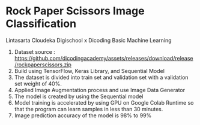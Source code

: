 # Rock Paper Scissors Image Classification
Lintasarta Cloudeka Digischool x Dicoding Basic Machine Learning

1. Dataset source : https://github.com/dicodingacademy/assets/releases/download/release/rockpaperscissors.zip
2. Build using TensorFlow, Keras Library, and Sequential Model
3. The dataset is divided into train set and validation set with a validation set weight of 40%.
4. Applied Image Augmentation process and use Image Data Generator
5. The model is created by using the Sequential model
6. Model training is accelerated by using GPU on Google Colab Runtime so that the program can learn samples in less than 30 minutes.
7. Image prediction accuracy of the model is 98% to 99%
